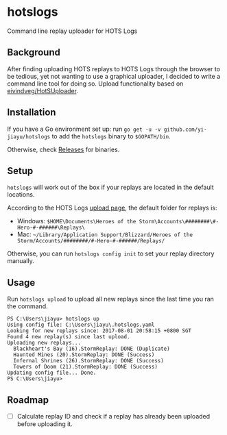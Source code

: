 # hotslogs
Command line replay uploader for HOTS Logs

## Background
After finding uploading HOTS replays to HOTS Logs through the browser to be tedious, yet not wanting to use a graphical uploader, I decided to write a command line tool for doing so. Upload functionality based on [eivindveg/HotSUploader](https://github.com/eivindveg/HotSUploader).

## Installation
If you have a Go environment set up: run `go get -u -v github.com/yi-jiayu/hotslogs` to add the `hotslogs` binary to `$GOPATH/bin`.

Otherwise, check [Releases](https://github.com/yi-jiayu/hotslogs/releases) for binaries.

## Setup
`hotslogs` will work out of the box if your replays are located in the default locations. 

According to the HOTS Logs [upload page](https://www.hotslogs.com/Account/Upload), the default folder for replays is:
- Windows: `$HOME\Documents\Heroes of the Storm\Accounts\########\#-Hero-#-######\Replays\`
- Mac: `~/Library/Application Support/Blizzard/Heroes of the Storm/Accounts/########/#-Hero-#-######/Replays/`

Otherwise, you can run `hotslogs config init` to set your replay directory manually.

## Usage
Run `hotslogs upload` to upload all new replays since the last time you ran the command.

```
PS C:\Users\jiayu> hotslogs up
Using config file: C:\Users\jiayu\.hotslogs.yaml
Looking for new replays since: 2017-08-01 20:58:15 +0800 SGT
Found 4 new replay(s) since last upload.
Uploading new replays...
  Blackheart's Bay (16).StormReplay: DONE (Duplicate)
  Haunted Mines (20).StormReplay: DONE (Success)
  Infernal Shrines (26).StormReplay: DONE (Success)
  Towers of Doom (21).StormReplay: DONE (Success)
Updating config file... Done.
PS C:\Users\jiayu> 
```

## Roadmap
- [ ] Calculate replay ID and check if a replay has already been uploaded before uploading it.
